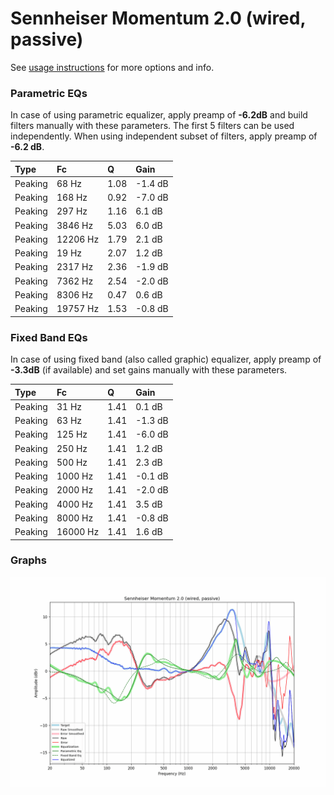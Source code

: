 # Sennheiser Momentum 2.0 (wired, passive)
See [usage instructions](https://github.com/jaakkopasanen/AutoEq#usage) for more options and info.

### Parametric EQs
In case of using parametric equalizer, apply preamp of **-6.2dB** and build filters manually
with these parameters. The first 5 filters can be used independently.
When using independent subset of filters, apply preamp of **-6.2 dB**.

| Type    | Fc       |    Q | Gain    |
|:--------|:---------|:-----|:--------|
| Peaking | 68 Hz    | 1.08 | -1.4 dB |
| Peaking | 168 Hz   | 0.92 | -7.0 dB |
| Peaking | 297 Hz   | 1.16 | 6.1 dB  |
| Peaking | 3846 Hz  | 5.03 | 6.0 dB  |
| Peaking | 12206 Hz | 1.79 | 2.1 dB  |
| Peaking | 19 Hz    | 2.07 | 1.2 dB  |
| Peaking | 2317 Hz  | 2.36 | -1.9 dB |
| Peaking | 7362 Hz  | 2.54 | -2.0 dB |
| Peaking | 8306 Hz  | 0.47 | 0.6 dB  |
| Peaking | 19757 Hz | 1.53 | -0.8 dB |

### Fixed Band EQs
In case of using fixed band (also called graphic) equalizer, apply preamp of **-3.3dB**
(if available) and set gains manually with these parameters.

| Type    | Fc       |    Q | Gain    |
|:--------|:---------|:-----|:--------|
| Peaking | 31 Hz    | 1.41 | 0.1 dB  |
| Peaking | 63 Hz    | 1.41 | -1.3 dB |
| Peaking | 125 Hz   | 1.41 | -6.0 dB |
| Peaking | 250 Hz   | 1.41 | 1.2 dB  |
| Peaking | 500 Hz   | 1.41 | 2.3 dB  |
| Peaking | 1000 Hz  | 1.41 | -0.1 dB |
| Peaking | 2000 Hz  | 1.41 | -2.0 dB |
| Peaking | 4000 Hz  | 1.41 | 3.5 dB  |
| Peaking | 8000 Hz  | 1.41 | -0.8 dB |
| Peaking | 16000 Hz | 1.41 | 1.6 dB  |

### Graphs
![](./Sennheiser%20Momentum%202.0%20(wired,%20passive).png)